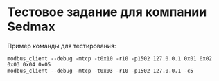 # Тестовое задание для компании Sedmax

Пример команды для тестирования:

```
modbus_client --debug -mtcp -t0x10 -r10 -p1502 127.0.0.1 0x01 0x02 0x03 0x04 0x05
modbus_client --debug -mtcp -t0x03 -r10 -p1502 127.0.0.1 -с5
```